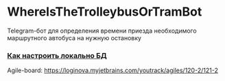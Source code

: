 # WhereIsTheTrolleybusOrTramBot
Telegram-бот для определения времени приезда необходимого маршрутного автобуса на нужную остановку

### [Как настроить локально БД](/PostgresScripts/README.md)

Agile-board: https://loginova.myjetbrains.com/youtrack/agiles/120-2/121-2
